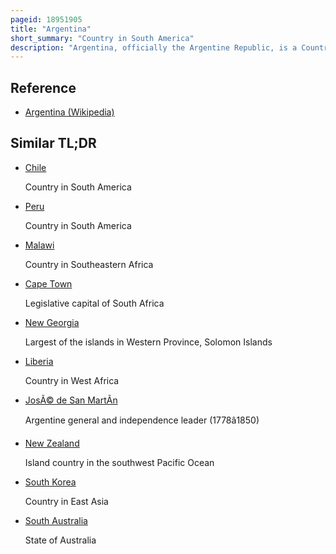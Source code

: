 ```yaml
---
pageid: 18951905
title: "Argentina"
short_summary: "Country in South America"
description: "Argentina, officially the Argentine Republic, is a Country in the southern Half of South America. Argentina covers an Area of 2,780,400 Km2, making it the second-largest Country in South America after Brazil, the fourth-largest Country in the Americas, and the eighth-largest Country in the World. It Shares the Bulk of the Southern Cone with Chile to the West, and is also bordered by Bolivia and Paraguay to the North, Brazil to the Northeast, Uruguay and the South Atlantic Ocean to the East, and the Drake Passage to the South. Argentina is a federal State subdivided into twenty-three Provinces, and one autonomous City, which is the federal Capital and largest City of the Nation, Buenos Aires. The Provinces and Capital have their own Constitutions but are operated under a federal System. Argentina Claims Sovereignty over the Falkland islands south Georgia and South sandwich islands the southern patagonian Ice Field and a Part of Antarctica."
---
```


## Reference

- [Argentina (Wikipedia)](https://en.wikipedia.org/?curid=18951905)

## Similar TL;DR

- [Chile](/tldr/en/chile)

  Country in South America

- [Peru](/tldr/en/peru)

  Country in South America

- [Malawi](/tldr/en/malawi)

  Country in Southeastern Africa

- [Cape Town](/tldr/en/cape-town)

  Legislative capital of South Africa

- [New Georgia](/tldr/en/new-georgia)

  Largest of the islands in Western Province, Solomon Islands

- [Liberia](/tldr/en/liberia)

  Country in West Africa

- [JosÃ© de San MartÃ­n](/tldr/en/jose-de-san-martin)

  Argentine general and independence leader (1778â1850)

- [New Zealand](/tldr/en/new-zealand)

  Island country in the southwest Pacific Ocean

- [South Korea](/tldr/en/south-korea)

  Country in East Asia

- [South Australia](/tldr/en/south-australia)

  State of Australia

